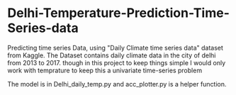# Delhi-Temperature-Prediction-Time-Series-data
Predicting time series Data, using "Daily Climate time series data" dataset from Kaggle.
The Dataset contains daily climate data in the city of delhi from 2013 to 2017.
though in this project to keep things simple I would only work with temprature to keep this a univariate time-series problem

The model is in Delhi_daily_temp.py and acc_plotter.py is a helper function.
